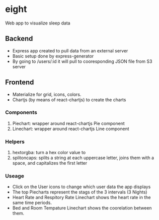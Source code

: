 # eight
Web app to visualize sleep data 
## Backend
- Express app created to pull data from an external server
- Basic setup done by express-generator
- By going to /users/:id it will pull to cooresponding JSON file from S3 server
## Frontend
- Materialize for grid, icons, colors.
- Chartjs (by means of react-chartjs) to create the charts
### Components
1. Piechart: wrapper around react-chartjs Pie component
2. Linechart: wrapper around react-chartjs Line component
### Helpers
1. hextorgba: turn a hex color value to
2. splitoncaps: splits a string at each uppercase letter, joins them with a space, and capitalizes the first letter
### Useage
- Click on the User icons to change which user data the app displays
- The top Piecharts represent the stags of the 3 intervals (3 Nights)
- Heart Rate and Respitory Rate Linechart shows the heart rate in the same time periods.
- Bed and Room Tempature Linechart shows the coorelation between them.
